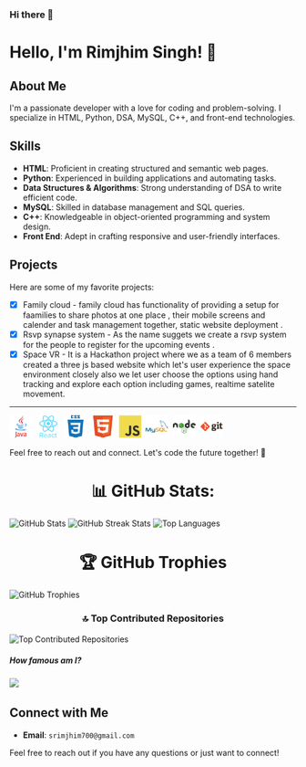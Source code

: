 ### Hi there 👋

<!--
**srimjhim700/srimjhim700** is a ✨ _special_ ✨ repository because its `README.md` (this file) appears on your GitHub profile.

Here are some ideas to get you started:

- 🔭 I’m currently working on ...
- 🌱 I’m currently learning ...
- 👯 I’m looking to collaborate on ...
- 🤔 I’m looking for help with ...
- 💬 Ask me about ...
- 📫 How to reach me: ...
- 😄 Pronouns: ...
- ⚡ Fun fact: ...
-->
# Hello, I'm Rimjhim Singh! 👋

## About Me
I'm a passionate developer with a love for coding and problem-solving. I specialize in HTML, Python, DSA, MySQL, C++, and front-end technologies.

## Skills
- **HTML**: Proficient in creating structured and semantic web pages.
- **Python**: Experienced in building applications and automating tasks.
- **Data Structures & Algorithms**: Strong understanding of DSA to write efficient code.
- **MySQL**: Skilled in database management and SQL queries.
- **C++**: Knowledgeable in object-oriented programming and system design.
- **Front End**: Adept in crafting responsive and user-friendly interfaces.

## Projects
Here are some of my favorite projects:
- [x] Family cloud - family cloud has functionality of providing a setup for faamilies to share photos at one place , their mobile screens and calender and task management together, static website deployment .
- [x] Rsvp synapse system - As the name suggets we create a rsvp system for the people to register for the upcoming events .
- [x] Space VR  - It is a Hackathon project where we as  a team of 6 members created a three js based website which let's user experience the space environment closely also we let user choose the options using hand tracking and explore each option including games, realtime satelite movement.

---
<div >
  <img src="https://github.com/devicons/devicon/blob/master/icons/java/java-original-wordmark.svg" title="Java" alt="Java" width="40" height="40"/>&nbsp;
  <img src="https://github.com/devicons/devicon/blob/master/icons/react/react-original-wordmark.svg" title="React" alt="React" width="40" height="40"/>&nbsp;
  <img src="https://github.com/devicons/devicon/blob/master/icons/css3/css3-plain-wordmark.svg"  title="CSS3" alt="CSS" width="40" height="40"/>&nbsp;
  <img src="https://github.com/devicons/devicon/blob/master/icons/html5/html5-original.svg" title="HTML5" alt="HTML" width="40" height="40"/>&nbsp;
  <img src="https://github.com/devicons/devicon/blob/master/icons/javascript/javascript-original.svg" title="JavaScript" alt="JavaScript" width="40" height="40"/>&nbsp;
  <img src="https://github.com/devicons/devicon/blob/master/icons/mysql/mysql-original-wordmark.svg" title="MySQL"  alt="MySQL" width="40" height="40"/>&nbsp;
  <img src="https://github.com/devicons/devicon/blob/master/icons/nodejs/nodejs-original-wordmark.svg" title="NodeJS" alt="NodeJS" width="40" height="40"/>&nbsp;
  <img src="https://github.com/devicons/devicon/blob/master/icons/git/git-original-wordmark.svg" title="Git" **alt="Git" width="40" height="40"/>
</div>

Feel free to reach out and connect. Let's code the future together! 🚀

<h1 align="center"> 📊 GitHub Stats:</h1>
<div >
  <img align="center" src="https://github-readme-stats.vercel.app/api?username=srimjhim700&theme=shades-of-purple&hide_border=true&include_all_commits=true&count_private=true" alt="GitHub Stats">
  <img align="center"  src="https://github-readme-streak-stats.herokuapp.com/?user=srimjhim700&theme=tokyonight&hide_border=true" alt="GitHub Streak Stats">
  <img align="center" src="https://github-readme-stats.vercel.app/api/top-langs/?username=srimjhim700&theme=dracula&hide_border=true&include_all_commits=true&count_private=true&layout=compact" alt="Top Languages">
</div>


<h1 align="center"> 🏆 GitHub Trophies</h1>
  <img align="center" src="https://github-profile-trophy.vercel.app/?username=srimjhim700&theme=moltack=true&no-bg=false&margin-w=4" alt="GitHub Trophies">


<h3 align="center">🔝 Top Contributed Repositories </h3>
<img align="center" src="https://github-contributor-stats.vercel.app/api?username=srimjhim700&limit=5&theme=tokyonight&hide_border=true&combine_all_yearly_contributions=true" alt="Top Contributed Repositories">


##### How famous am I?
[![](https://visitcount.itsvg.in/api?id=srimjhim700&label=Profile%20Views&color=8&icon=6&pretty=true)](https://visitcount.itsvg.in)

## Connect with Me
- **Email**: `srimjhim700@gmail.com`

Feel free to reach out if you have any questions or just want to connect!
